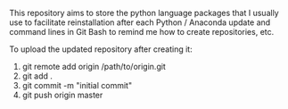 This repository aims to store the python language packages that I usually use to facilitate reinstallation after each Python / Anaconda update and command lines in Git Bash to remind me how to create repositories, etc.

To upload the updated repository after creating it:
1) git remote add origin /path/to/origin.git
2) git add .
3) git commit -m "initial commit"
4) git push origin master
